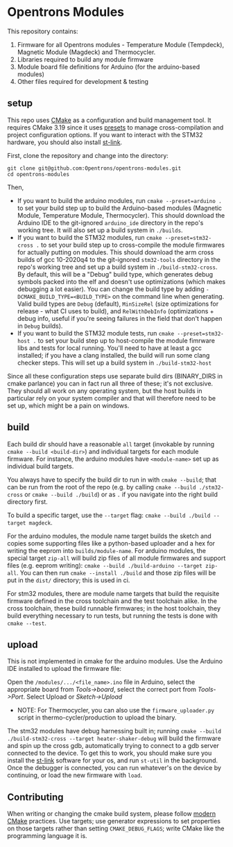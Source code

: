 # Opentrons Modules

This repository contains:
1. Firmware for all Opentrons modules - Temperature Module (Tempdeck),
Magnetic Module (Magdeck) and Thermocycler.
2. Libraries required to build any module firmware
3. Module board file definitions for Arduino (for the arduino-based modules)
4. Other files required for development & testing

## setup

This repo uses [CMake](https://cmake.org) as a configuration and build management tool. It requires
CMake 3.19 since it uses [presets](https://cmake.org/cmake/help/latest/manual/cmake-presets.7.html)
to manage cross-compilation and project configuration options. If you want to interact with the STM32 hardware, you should also install [st-link](https://github.com/stlink-org/stlink). 

First, clone the repository and change into the directory:

```
git clone git@github.com:Opentrons/opentrons-modules.git
cd opentrons-modules
```

Then,
- If you want to build the arduino modules, run `cmake --preset=arduino .` to set your build step up to build the Arduino-based modules (Magnetic Module, Temperature Module, Thermocycler). This should download the Arduino IDE to the git-ignored `arduino_ide` directory in the repo's working tree. It will also set up a build system in `./builds`.
- If you want to build the STM32 modules, run `cmake --preset=stm32-cross .` to set your build step up to cross-compile the module firmwares for actually putting on modules. This should download the arm cross builds of gcc 10-2020q4 to the git-ignored `stm32-tools` directory in the repo's working tree and set up a build system in `./build-stm32-cross`. By default, this will be a "Debug" build type, which generates debug symbols packed into the elf and doesn't use optimizations (which makes debugging a lot easier). You can change the build type by adding `-DCMAKE_BUILD_TYPE=<BUILD_TYPE>` on the command line when generating. Valid build types are `Debug` (default), `MinSizeRel` (size optimizations for release - what CI uses to build), and `RelWithDebInfo` (optimizations + debug info, useful if you're seeing failures in the field that don't happen in `Debug` builds).
- If you want to build the STM32 module tests, run `cmake --preset=stm32-host .` to set your build step up to host-compile the module fimrware libs and tests for local running. You'll need to have at least a gcc installed; if you have a clang installed, the build will run some clang checker steps. This will set up a build system in `./build-stm32-host`

Since all these configuration steps use separate build dirs (BINARY_DIRS in cmake parlance) you can in fact run all three of these; it's not exclusive. They should all work on any operating system, but the host builds in particular rely on your system compiler and that will therefore need to be set up, which might be a pain on windows.

## build

Each build dir should have a reasonable `all` target (invokable by running `cmake --build <build-dir>`) and individual targets for each module firmware. For instance, the arduino modules have `<module-name>` set up as individual build targets. 

You always have to specify the build dir to run in with `cmake --build`; that can be run from the root of the repo (e.g. by calling `cmake --build ./stm32-cross` or `cmake --build ./build`) or as `.` if you navigate into the right build directory first.

To build a specific target, use the `--target` flag: `cmake --build ./build --target magdeck`.

For the arduino modules, the module name target builds the sketch and copies some supporting files like a python-based uploader and a hex for writing the eeprom into `builds/module-name`. For arduino modules, the special target `zip-all` will build zip files of all module firmwares and support files (e.g. eeprom writing): `cmake --build ./build-arduino --target zip-all`. You can then run `cmake --install ./build` and those zip files will be put in the `dist/` directory; this is used in ci.

For stm32 modules, there are module name targets that build the requisite firmware defined in the cross toolchain and the test toolchain alike. In the cross toolchain, these build runnable firmwares; in the host toolchain, they build everything necessary to run tests, but running the tests is done with `cmake --test`.


## upload

This is not implemented in cmake for the arduino modules. Use the Arduino IDE installed to upload the firmware file:

Open the `/modules/.../<file_name>.ino` file in Arduino, select the appropriate board from _Tools->board_,
 select the correct port from _Tools->Port_. Select Upload or _Sketch->Upload_

* NOTE: For Thermocycler, you can also use the `firmware_uploader.py` script in thermo-cycler/production to upload the binary.

The stm32 modules have debug harnessing built in; running `cmake --build ./build-stm32-cross --target heater-shaker-debug` will build the firmware and spin up the cross gdb, automatically trying to connect to a gdb server connected to the device. To get this to work, you should make sure you install the [st-link](https://github.com/stlink-org/stlink) software for your os, and run `st-util` in the background. Once the debugger is connected, you can run whatever's on the device by continuing, or load the new firmware with `load`.


## Contributing

When writing or changing the cmake build system, please follow [modern CMake](https://cliutils.gitlab.io/modern-cmake) practices. Use targets; use generator expressions to set properties on those targets rather than setting ``CMAKE_DEBUG_FLAGS``; write CMake like the programming language it is.

